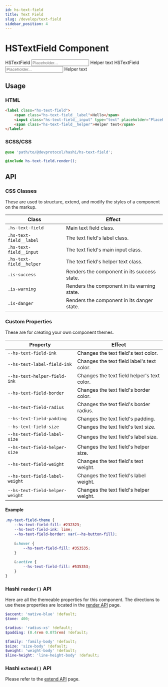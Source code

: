 ```yaml
---
id: hs-text-field
title: Text Field
slug: /develop/text-field
sidebar_position: 4
---
```

# HSTextField Component
<div class="hs-component-preview">
    <label class="hs-text-field">
        <span class="hs-text-field__label">HSTextField</span>
        <input class="hs-text-field__input" type="text" placeholder="Placeholder..." />
        <span class="hs-text-field__input__icon"></span>
        <span class="hs-text-field__helper">Helper text</span>
    </label>
    <label class="hs-text-field danger">
        <span class="hs-text-field__label">HSTextField</span>
        <input class="hs-text-field__input" type="text" placeholder="Placeholder..." />
        <span class="hs-text-field__input__icon"></span>
        <span class="hs-text-field__helper">Helper text</span>
    </label>
</div>

## Usage
### HTML
```html
<label class="hs-text-field">
    <span class="hs-text-field__label">Hello</span>
    <input class="hs-text-field__input" type="text" placeholder="Placeholder...">
    <span class="hs-text-field__helper">Helper text</span>
</label>
```

### SCSS/CSS
```scss
@use 'path/to/@devprotocol/hashi/hs-text-field';

@include hs-text-field.render();
```

## API
### CSS Classes
These are used to structure, extend, and modify the styles of a component on the markup.

| Class                    | Effect                                      |
|--------------------------|---------------------------------------------|
| `.hs-text-field`         | Main text field class.                      |
| `.hs-text-field__label`  | The text field's label class.               |
| `.hs-text-field__input`  | The text field's main input class.          |
| `.hs-text-field__helper` | The text field's helper text class.         |
| `.is-success`            | Renders the component in its success state. |
| `.is-warning`            | Renders the component in its warning state. |
| `.is-danger`             | Renders the component in its danger state.  |

### Custom Properties
These are for creating your own component themes.

| Property                        | Effect                                      |
|---------------------------------|---------------------------------------------|
| `--hs-text-field-ink`           | Changes the text field's text color.        |
| `--hs-text-label-field-ink`     | Changes the text field label's text color.  |
| `--hs-text-helper-field-ink`    | Changes the text field helper's text color. |
| `--hs-text-field-border`        | Changes the text field's border color.      |
| `--hs-text-field-radius`        | Changes the text field's border radius.     |
| `--hs-text-field-padding`       | Changes the text field's padding.           |
| `--hs-text-field-size`          | Changes the text field's text size.         |
| `--hs-text-field-label-size`    | Changes the text field's label size.        |
| `--hs-text-field-helper-size`   | Changes the text field's helper size.       |
| `--hs-text-field-weight`        | Changes the text field's text weight.       |
| `--hs-text-field-label-weight`  | Changes the text field's label weight.      |
| `--hs-text-field-helper-weight` | Changes the text field's helper weight.     |

#### Example
```scss
.my-text-field-theme {
    --hs-text-field-fill: #232323;
    --hs-text-field-ink: lime;
    --hs-text-field-border: var(--hs-button-fill);
    
    &:hover {
        --hs-text-field-fill: #353535;
    }
    
    &:active {
        --hs-text-field-fill: #535353;
    }
}
```
### Hashi `render()` API
Here are all the themeable properties for this component. The directions to use these properties are located in the [render API](../hs-core/core-apis/Render.md) page.

```scss
$accent: 'native-blue' !default;
$tone: 400;

$radius: 'radius-xs' !default;
$padding: (0.4rem 0.075rem) !default;

$family: 'family-body' !default;
$size: 'size-body' !default;
$weight: 'weight-body' !default;
$line-height: 'line-height-body' !default;
```

### Hashi `extend()` API
Please refer to the [extend API](../hs-core/core-apis/Extend.md) page.